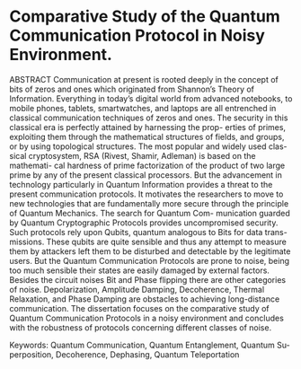 # Comparative Study of the Quantum Communication Protocol in Noisy Environment.

ABSTRACT
Communication at present is rooted deeply in the concept of bits of zeros and
ones which originated from Shannon’s Theory of Information. Everything in today’s
digital world from advanced notebooks, to mobile phones, tablets, smartwatches,
and laptops are all entrenched in classical communication techniques of zeros and
ones. The security in this classical era is perfectly attained by harnessing the prop-
erties of primes, exploiting them through the mathematical structures of fields, and
groups, or by using topological structures. The most popular and widely used clas-
sical cryptosystem, RSA (Rivest, Shamir, Adleman) is based on the mathemati-
cal hardness of prime factorization of the product of two large prime by any of
the present classical processors. But the advancement in technology particularly in
Quantum Information provides a threat to the present communication protocols. It
motivates the researchers to move to new technologies that are fundamentally more
secure through the principle of Quantum Mechanics. The search for Quantum Com-
munication guarded by Quantum Cryptographic Protocols provides uncompromised
security. Such protocols rely upon Qubits, quantum analogous to Bits for data trans-
missions. These qubits are quite sensible and thus any attempt to measure them by
attackers left them to be disturbed and detectable by the legitimate users. But
the Quantum Communication Protocols are prone to noise, being too much sensible
their states are easily damaged by external factors. Besides the circuit noises Bit
and Phase flipping there are other categories of noise. Depolarization, Amplitude
Damping, Decoherence, Thermal Relaxation, and Phase Damping are obstacles to
achieving long-distance communication. The dissertation focuses on the comparative
study of Quantum Communication Protocols in a noisy environment and concludes
with the robustness of protocols concerning different classes of noise.

Keywords: Quantum Communication, Quantum Entanglement, Quantum Su-
perposition, Decoherence, Dephasing, Quantum Teleportation
